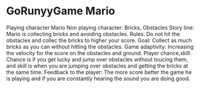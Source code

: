 # GoRunyyGame Mario
Playing character Mario
Non playing character: Bricks, Obstacles
Story line: Mario is collecting bricks and avoiding obstacles.
Rules: Do not hit the obstacles and collec the bricks to higher your score.
Goal: Collect as much bricks as you can without hitting the obstacles.
Game adaptivity: Increasing the velocity for the score on the obstacles and ground.
Player chance,skill: Chance is if you get lucky and jump over obstacles without toucing them, and skill is when you are jumping over obstacles and getting the bricks at the same time.
Feedback to the player: The more score better the game he is playing and if you are constantly hearing the sound you are doing good.
